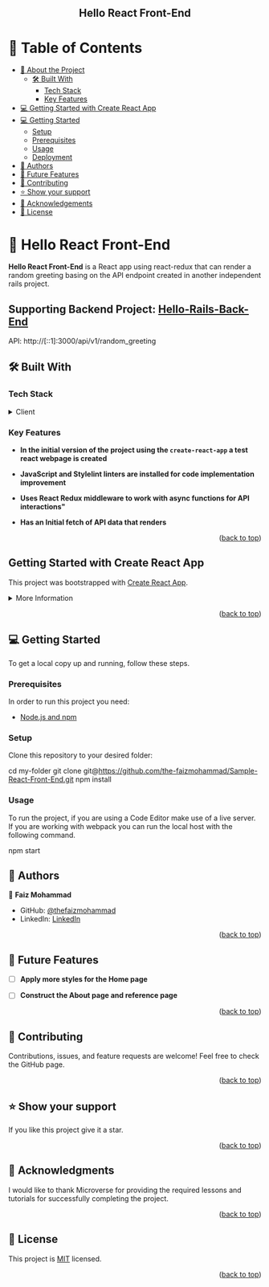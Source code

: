 <div align="center">  
  <h2><b> Hello React Front-End </b></h2>
</div>

<a name="readme-top"></a>

<!-- TABLE OF CONTENTS -->

# 📗 Table of Contents
- [📖 About the Project](#about-project)
  - [🛠 Built With](#built-with)
    - [Tech Stack](#tech-stack)
    - [Key Features](#key-features)
- [💻 Getting Started with Create React App](#getting-started-with-create-react-app)
- [💻 Getting Started](#getting-started)
  - [Setup](#setup)
  - [Prerequisites](#prerequisites)
  - [Usage](#usage)
  - [Deployment](#deployment)
- [👥 Authors](#authors)
- [🔭 Future Features](#future-features)
- [🤝 Contributing](#contributing)
- [⭐️ Show your support](#support)
- [🙏 Acknowledgements](#acknowledgements)
- [📝 License](#license)

<!-- PROJECT DESCRIPTION -->

# 📖 Hello React Front-End <a name="about-project"></a>

**Hello React Front-End** is a React app using react-redux that can render a random greeting basing on the API endpoint created in another independent rails project.

## Supporting Backend Project: [Hello-Rails-Back-End](https://github.com/the-faizmohammad/Sample-React-Backend)
API: http://[::1]:3000/api/v1/random_greeting

## 🛠 Built With <a name="built-with"></a>

### Tech Stack <a name="tech-stack"></a>

<details>
  <summary>Client</summary>
  <ul>
    <li><a href="https://react.dev/">React</a></li>
    <li><a href="https://www.w3schools.com/html/">HTML</a></li>
    <li><a href="https://www.w3schools.com/css/default.asp">CSS</a></li>
    <li><a href="https://developer.mozilla.org/en-US/docs/Web/JavaScript">JavaScript</a></li>
  </ul>
</details>

<!-- Features -->

### Key Features <a name="key-features"></a>

- **In the initial version of the project using the `create-react-app` a test react webpage is created**

- **JavaScript and Stylelint linters are installed for code implementation improvement**

- **Uses React Redux middleware to work with async functions for API interactions"**

- **Has an Initial fetch of API data that renders**

<p align="right">(<a href="#readme-top">back to top</a>)</p>

<!-- Getting started with Create-react-app -->

## Getting Started with Create React App <a name="getting-started-with-create-react-app"></a>

This project was bootstrapped with [Create React App](https://github.com/facebook/create-react-app).

<details>
  <summary>More Information</summary>
  
  ### Available Scripts

  In the project directory, you can run:

  ### `npm start`

  Runs the app in the development mode.\
  Open [http://localhost:3000](http://localhost:3001) to view it in your browser.

  The page will reload when you make changes.\
  You may also see any lint errors in the console.

  ### `npm test`

  Launches the test runner in the interactive watch mode.\
  See the section about [running tests](https://facebook.github.io/create-react-app/docs/running-tests) for more information.

  ### `npm run build`

  Builds the app for production to the `build` folder.\
  It correctly bundles React in production mode and optimizes the build for the best performance.

  The build is minified and the filenames include the hashes.\
  Your app is ready to be deployed!

  See the section about [deployment](https://facebook.github.io/create-react-app/docs/deployment) for more information.

  ### `npm run eject`

  **Note: this is a one-way operation. Once you `eject`, you can't go back!**

  If you aren't satisfied with the build tool and configuration choices, you can `eject` at any time. This command will remove the single build dependency from your project.

  Instead, it will copy all the configuration files and the transitive dependencies (webpack, Babel, ESLint, etc) right into your project so you have full control over them. All of the commands except `eject` will still work, but they will point to the copied scripts so you can tweak them. At this point you're on your own.

  You don't have to ever use `eject`. The curated feature set is suitable for small and middle deployments, and you shouldn't feel obligated to use this feature. However we understand that this tool wouldn't be useful if you couldn't customize it when you are ready for it.

  ## Learn More

  You can learn more in the [Create React App documentation](https://facebook.github.io/create-react-app/docs/getting-started).

  To learn React, check out the [React documentation](https://reactjs.org/).

  ### Code Splitting

  This section has moved here: [https://facebook.github.io/create-react-app/docs/code-splitting](https://facebook.github.io/create-react-app/docs/code-splitting)

  ### Analyzing the Bundle Size

  This section has moved here: [https://facebook.github.io/create-react-app/docs/analyzing-the-bundle-size](https://facebook.github.io/create-react-app/docs/analyzing-the-bundle-size)

  ### Making a Progressive Web App

  This section has moved here: [https://facebook.github.io/create-react-app/docs/making-a-progressive-web-app](https://facebook.github.io/create-react-app/docs/making-a-progressive-web-app)

  ### Advanced Configuration

  This section has moved here: [https://facebook.github.io/create-react-app/docs/advanced-configuration](https://facebook.github.io/create-react-app/docs/advanced-configuration)

  ### Deployment

  This section has moved here: [https://facebook.github.io/create-react-app/docs/deployment](https://facebook.github.io/create-react-app/docs/deployment)

  ### `npm run build` fails to minify

  This section has moved here: [https://facebook.github.io/create-react-app/docs/troubleshooting#npm-run-build-fails-to-minify](https://facebook.github.io/create-react-app/docs/troubleshooting#npm-run-build-fails-to-minify)

</details>


<p align="right">(<a href="#readme-top">back to top</a>)</p>

<!-- GETTING STARTED -->

## 💻 Getting Started <a name="getting-started"></a>

To get a local copy up and running, follow these steps.

### Prerequisites

In order to run this project you need:

- [Node.js and npm](https://nodejs.org/)

### Setup

Clone this repository to your desired folder:

  cd my-folder
  git clone git@https://github.com/the-faizmohammad/Sample-React-Front-End.git
  npm install

### Usage

To run the project, if you are using a Code Editor make use of a live server.
If you are working with webpack you can run the local host with the following command.

npm start


## 👥 Authors <a name="authors"></a>

👤 **Faiz Mohammad**

- GitHub: [@thefaizmohammad](https://github.com/the-faizmohammad)
- LinkedIn: [LinkedIn](https://www.linkedin.com/in/faiz-mohammad-967354142/)

<p align="right">(<a href="#readme-top">back to top</a>)</p>

<!-- FUTURE FEATURES -->

## 🔭 Future Features <a name="future-features"></a>

- [ ] **Apply more styles for the Home page**

- [ ] **Construct the About page and reference page**

<p align="right">(<a href="#readme-top">back to top</a>)</p>

<!-- CONTRIBUTING -->

## 🤝 Contributing <a name="contributing"></a>

Contributions, issues, and feature requests are welcome!
Feel free to check the GitHub page.

<p align="right">(<a href="#readme-top">back to top</a>)</p>

<!-- SUPPORT -->

## ⭐️ Show your support <a name="support"></a>

If you like this project give it a star.
<p align="right">(<a href="#readme-top">back to top</a>)</p>

<!-- ACKNOWLEDGEMENTS -->

## 🙏 Acknowledgments <a name="acknowledgements"></a>

I would like to thank Microverse for providing the required lessons and tutorials for successfully completing the project.

<p align="right">(<a href="#readme-top">back to top</a>)</p>

<!-- LICENSE -->

## 📝 License <a name="license"></a>

This project is [MIT](./LICENSE) licensed.

<p align="right">(<a href="#readme-top">back to top</a>)</p>
